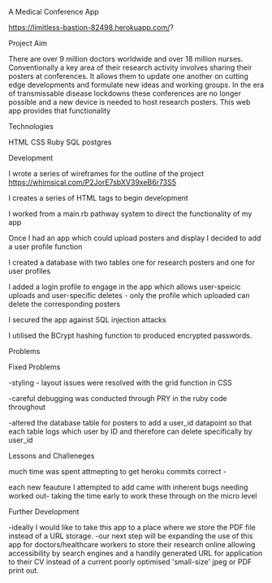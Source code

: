 
 


A Medical Conference App


https://limitless-bastion-82498.herokuapp.com/?

Project Aim

There are over 9 million doctors worldwide and over 18 million nurses. Conventionally a key area of their research activity involves sharing their posters at conferences. It allows them to update one another on cutting edge developments and formulate new ideas and working groups. In the era of transmissable disease lockdowns these conferences are no longer possible and a new device is needed to host research posters.
This web app provides that functionality

Technologies 

HTML 
CSS
Ruby
SQL postgres 

Development


I wrote a series of wireframes for the outline of the project 
https://whimsical.com/P2JorE7sbXV39xeB6r73S5

I creates a series of HTML tags to begin development

I worked from a main.rb pathway system to direct the functionality of my app 

Once I had an app which could upload posters and display I decided to add a user profile function

I created a database with two tables one for research posters and one for user profiles 

I added a login profile to engage in the app which allows user-speicic uploads and user-specific deletes - only the profile which uploaded can delete the corresponding posters

I secured the app against SQL injection attacks

I utilised the BCrypt hashing function to produced encrypted passwords. 


Problems 

Fixed Problems 

-styling - layout issues were resolved with the grid function in CSS

-careful debugging was conducted through PRY in the ruby code throughout

-altered the database table for posters to add a user_id datapoint so that each table logs which user by ID and therefore can delete specifically by user_id


Lessons and Challeneges

much time was spent attmepting to get heroku commits correct - 

each new feauture I attempted to add came with inherent bugs needing worked out- taking the time early to work these through on the micro level



Further Development

-ideally I would like to take this app to a place where we store the PDF file instead of a URL storage. 
-our next step will be expanding the use of this app for doctors/healthcare workers to store their research online allowing accessibility by search engines and a handily generated URL for application to their CV instead of a current poorly optimised 'small-size' jpeg or PDF print out. 


